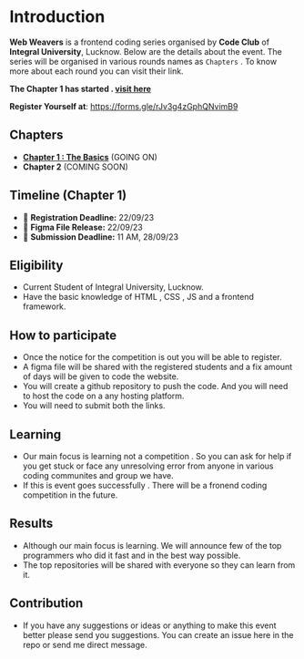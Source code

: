 # Introduction
**Web Weavers** is a frontend coding series organised by **Code Club** of **Integral University**, Lucknow. Below are the details about the event.
The series will be organised in various rounds names as `Chapters` . To know more about each round you can visit their link.

**The Chapter 1 has started . [visit here](https://github.com/codeclubiul/webweavers/wiki/Chapter1)** 

**Register Yourself at**: https://forms.gle/rJv3g4zGphQNvimB9

## Chapters
- **[Chapter 1 : The Basics](https://github.com/codeclubiul/webweavers/wiki/Chapter1)** (GOING ON)
- **Chapter 2** (COMING SOON)


## Timeline (Chapter 1)
- 📌 **Registration Deadline:** 22/09/23
- 📁 **Figma File Release:** 22/09/23
- 🚀 **Submission Deadline:** 11 AM, 28/09/23

## Eligibility
- Current Student of Integral University, Lucknow.
- Have the basic knowledge of HTML , CSS , JS and a frontend framework.

## How to participate

 - Once the notice for the competition is out you will be able to register.
 - A figma file will be shared with the registered students and a fix amount of days will be given to code the website.
 - You will create a github repository to push the code. And you will need to host the code on a any hosting platform.
 - You will need to submit both the links.


## Learning

 - Our main focus is learning not a competition . So you can ask for help if you get stuck or face any unresolving error from anyone in various coding communites and group we have.
 - If this is event goes successfully . There will be a fronend coding competition in the future. 
 

## Results

 - Although our main focus is learning. We will announce few of the top programmers who did it fast and in the best way possible.
 - The top repositories will be shared with everyone so they can learn from it. 

## Contribution
- If you have any suggestions or ideas or anything to make this event better please send you suggestions. You can create an issue here in the repo or send me direct message.
